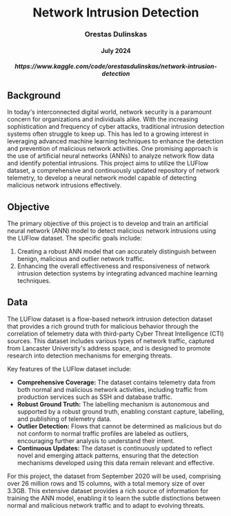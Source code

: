 <h1 align='center'>Network Intrusion Detection</h1>
<h3 align='center'>Orestas Dulinskas</h3>
<h4 align='center'>July 2024</h4>

<h5 align='center'>https://www.kaggle.com/code/orestasdulinskas/network-intrusion-detection</h5>

## Background

In today's interconnected digital world, network security is a paramount concern for organizations and individuals alike. With the increasing sophistication and frequency of cyber attacks, traditional intrusion detection systems often struggle to keep up. This has led to a growing interest in leveraging advanced machine learning techniques to enhance the detection and prevention of malicious network activities. One promising approach is the use of artificial neural networks (ANNs) to analyze network flow data and identify potential intrusions. This project aims to utilize the LUFlow dataset, a comprehensive and continuously updated repository of network telemetry, to develop a neural network model capable of detecting malicious network intrusions effectively.

## Objective

The primary objective of this project is to develop and train an artificial neural network (ANN) model to detect malicious network intrusions using the LUFlow dataset. The specific goals include:
1. Creating a robust ANN model that can accurately distinguish between benign, malicious and outlier network traffic.
2. Enhancing the overall effectiveness and responsiveness of network intrusion detection systems by integrating advanced machine learning techniques.

## Data

The LUFlow dataset is a flow-based network intrusion detection dataset that provides a rich ground truth for malicious behavior through the correlation of telemetry data with third-party Cyber Threat Intelligence (CTI) sources. This dataset includes various types of network traffic, captured from Lancaster University's address space, and is designed to promote research into detection mechanisms for emerging threats.

Key features of the LUFlow dataset include:
- **Comprehensive Coverage:** The dataset contains telemetry data from both normal and malicious network activities, including traffic from production services such as SSH and database traffic.
- **Robust Ground Truth:** The labelling mechanism is autonomous and supported by a robust ground truth, enabling constant capture, labelling, and publishing of telemetry data.
- **Outlier Detection:** Flows that cannot be determined as malicious but do not conform to normal traffic profiles are labeled as outliers, encouraging further analysis to understand their intent.
- **Continuous Updates:** The dataset is continuously updated to reflect novel and emerging attack patterns, ensuring that the detection mechanisms developed using this data remain relevant and effective.

For this project, the dataset from September 2020 will be used, comprising over 26 million rows and 15 columns, with a total memory size of over 3.3GB. This extensive dataset provides a rich source of information for training the ANN model, enabling it to learn the subtle distinctions between normal and malicious network traffic and to adapt to evolving threats.
